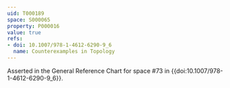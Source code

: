 ```yaml
---
uid: T000189
space: S000065
property: P000016
value: true
refs:
- doi: 10.1007/978-1-4612-6290-9_6
  name: Counterexamples in Topology
---
```


Asserted in the General Reference Chart for space #73 in
{{doi:10.1007/978-1-4612-6290-9_6}}.

